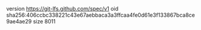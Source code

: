 version https://git-lfs.github.com/spec/v1
oid sha256:406ccbc338221c43e67aebbaca3a3ffcaa4fe0d61e3f133867bca8ce9ae4ae29
size 8011
